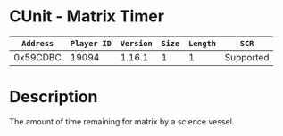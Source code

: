 # CUnit - Matrix Timer

| `Address` | `Player ID` | `Version` | `Size` | `Length` | `SCR` |
| ---------- | ----------- | --------- | ------ | -------- | ---- |
| 0x59CDBC | 19094 | 1.16.1 | 1 | 1 | Supported |

# Description

The amount of time remaining for matrix by a science vessel.